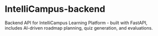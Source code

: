 # IntelliCampus-backend
Backend API for IntelliCampus Learning Platform - built with FastAPI, includes AI-driven roadmap planning, quiz generation, and evaluations.

